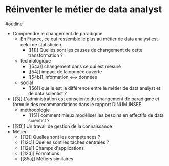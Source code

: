  # Réinventer le métier de data analyst
#outline 

- Comprendre le changement de paradigme
	- En France, ce qui ressemble le plus au métier de data analyst est celui de statisticien.
		- [[11]] Quelles sont les causes de changement de cette transformation ?
	- technologique
		- [[54a]] changement dans ce qui est mesuré
		- [[54]] impact de la donnée ouverte
		- [[54b]] information <--> données
	- social
		- [[56]] quelle est la différence entre le métier de data analyst et de data scientist ?
- [[3]] L'administration est consciente du changement de paradigme et formule des recommandations dans le rapport DINUM INSEE
	- méthodologie
		- [[15]] comment mieux modéliser les besoins en effectifs de data scientist ?
- [[20]] Un travail de gestion de la connaissance
- Métier
	- [[12]] Quelles sont les compétences ?
	- [[12c]] Quelles sont les tâches centrales ?
	- [[12e]] Champs d'applications
	- [[12d]] Formations
	- [[85a]] Métiers similaires